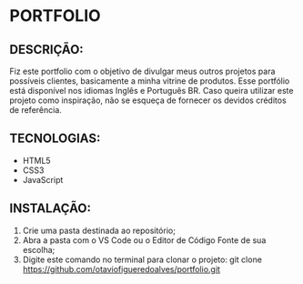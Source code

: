 # PORTFOLIO

## DESCRIÇÃO:
<p>Fiz este portfolio com o objetivo de divulgar meus outros projetos para possíveis clientes, basicamente a minha vitrine de produtos. Esse portfólio está disponível nos idiomas Inglês e Português BR. Caso queira utilizar este projeto como inspiração, não se esqueça de fornecer os devidos créditos de referência.</p>

## TECNOLOGIAS:
<ul>
  <li>HTML5</li>
  <li>CSS3</li>
  <li>JavaScript</li>
</ul>

## INSTALAÇÃO:
1. Crie uma pasta destinada ao repositório;
2. Abra a pasta com o VS Code ou o Editor de Código Fonte de sua escolha;
3. Digite este comando no terminal para clonar o projeto: git clone https://github.com/otaviofigueredoalves/portfolio.git
